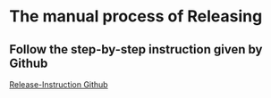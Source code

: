 # The manual process of Releasing 

## Follow the step-by-step instruction given by Github

[Release-Instruction Github](https://docs.github.com/en/repositories/releasing-projects-on-github/managing-releases-in-a-repository)